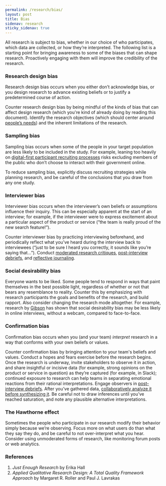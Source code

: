 ```yaml
---
permalink: /research/bias/
layout: post
title: Bias
sidenav: research
sticky_sidenav: true
---
```



All research is subject to bias, whether in our choice of who participates,  which data are collected, or how they’re interpreted. The following list is a starting point for bringing awareness to some of the biases that can shape research. Proactively engaging with them will improve the credibility of the research.

### Research design bias

Research design bias occurs when you either don’t acknowledge bias, or you design research to advance existing beliefs or to justify a predetermined course of action.

Counter research design bias by being mindful of the kinds of bias that can affect design research (which you're kind of already doing by reading this document). Identify the research objectives (which should center around [people’s needs](https://playbook.cio.gov/#play1)) and the inherent limitations of the research.

### Sampling bias

Sampling bias occurs when some of the people in your target population are less likely to be included in the study. For example, leaning too heavily on [digital-first participant recruiting processes](https://18f.gsa.gov/2017/11/08/four-lessons-we-learned-while-building-our-own-design-research-recruiting-tool/) risks excluding members of the public who don’t choose to interact with their government online.

To reduce sampling bias, explicitly discuss recruiting strategies while planning research, and be careful of the conclusions that you draw from any one study.  

### Interviewer bias

Interviewer bias occurs when the interviewer’s own beliefs or assumptions influence their inquiry. This can be especially apparent at the start of an interview; for example, if the interviewer were to express excitement about a particular aspect of the product or service (“the team is really proud of the new search feature!”).

Counter interviewer bias by practicing interviewing beforehand, and periodically reflect what you’ve heard during the interview back to interviewees (“just to be sure I heard you correctly, it sounds like you’re saying that...”). Conduct [moderated research critiques](https://18f.gsa.gov/2018/10/23/two-exercises-for-improving-design-research-through-reflective-practice/), [post-interview debriefs](https://methods.18f.gov/interview-debrief/), and [reflective journaling](https://docs.google.com/document/d/1abY0EJCE4zlPZYlDHak8khYxl-PcNKJW52JwxAd4k6o/edit).

### Social desirability bias

Everyone wants to be liked. Some people tend to respond in ways that paint themselves in the best possible light, regardless of whether or not that bears any resemblance to reality. Counter this by emphasizing with research participants the goals and benefits of the research, and build rapport. Also consider changing the research mode altogether. For example, research by [Gibson](http://eprints.ncrm.ac.uk/1303/1/09-toolkit-email-interviews.pdf) has shown that social desirability bias may be less likely in online interviews, without a webcam, compared to face-to-face.

### Confirmation bias

Confirmation bias occurs when you (and your team) *interpret* research in a way that conforms with your own beliefs or values.

Counter confirmation bias by bringing attention to your team's beliefs and values. Conduct a hopes and fears exercise before the research begins. Once the research is underway, invite stakeholders to observe it in action, and share insightful or incisive data (for example, strong opinions on the product or service in question) as they’re captured (for example, in Slack); continued exposure to research can help teams in separating emotional reactions from their rational interpretations. Engage observers in [post-interview debriefs](https://methods.18f.gov/interview-debrief/). After you’ve gathered data, [collaboratively analyze it before synthesizing it](https://18f.gsa.gov/2018/02/06/getting-partners-on-board-with-research-findings/). Be careful not to draw inferences until you’ve reached saturation, and note any plausible alternative interpretations.

### The Hawthorne effect

Sometimes the people who participate in our research modify their behavior simply because we’re observing. Focus more on what users do than what they say they do, and be careful to not over-interpret what you hear. Consider using unmoderated forms of research, like monitoring forum posts or web analytics. 

### References
1. *Just Enough Research* by Erika Hall
1. *Applied Qualitative Research Design: A Total Quality Framework Approach* by Margaret R. Roller and Paul J. Lavrakas
